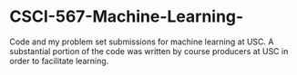 # CSCI-567-Machine-Learning-
Code and my problem set submissions for machine learning at USC. A substantial portion of the code was written by course producers at USC in order to facilitate learning.
